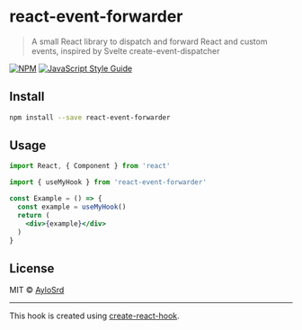 # react-event-forwarder

> A small React library to dispatch and forward React and custom events, inspired by Svelte create-event-dispatcher

[![NPM](https://img.shields.io/npm/v/react-event-forwarder.svg)](https://www.npmjs.com/package/react-event-forwarder) [![JavaScript Style Guide](https://img.shields.io/badge/code_style-standard-brightgreen.svg)](https://standardjs.com)

## Install

```bash
npm install --save react-event-forwarder
```

## Usage

```jsx
import React, { Component } from 'react'

import { useMyHook } from 'react-event-forwarder'

const Example = () => {
  const example = useMyHook()
  return (
    <div>{example}</div>
  )
}
```

## License

MIT © [AyloSrd](https://github.com/AyloSrd)

---

This hook is created using [create-react-hook](https://github.com/hermanya/create-react-hook).
